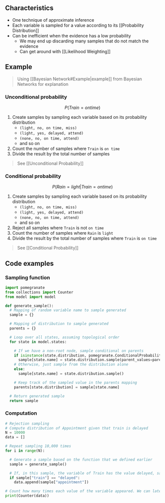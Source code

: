 ## Characteristics

- One technique of approximate inference
- Each variable is sampled for a value according to its [[Probability Distribution]]
- Can be inefficient when the evidence has a low probability
	- We may end up discarding many samples that do not match the evidence
	- Can get around with [[Likelihood Weighting]]

## Example

> Using [[Bayesian Network#Example|example]] from Bayesian Networks for explanation

### Unconditional probability

$$
P(Train=on time)
$$

1. Create samples by sampling each variable based on its probability distribution
	- `(light, no, on time, miss)`
	- `(light, yes, delayed, attend)`
	- `(none, no, on time, attend)`
	- and so on
2. Count the number of samples where `Train` is `on time`
3. Divide the result by the total number of samples

> See [[Unconditional Probability]]

### Conditional probability

$$
P(Rain=light|Train=ontime)
$$

1. Create samples by sampling each variable based on its probability distribution
	- `(light, no, on time, miss)`
	- `(light, yes, delayed, attend)`
	- `(none, no, on time, attend)`
	- and so on
2. Reject all samples where `Train` is not `on time`
3. Count the number of samples where `Rain` is `light`
4. Divide the result by the total number of samples where `Train` is `on time`

> See [[Conditional Probability]]

## Code examples

### Sampling function

```python
import pomegranate
from collections import Counter
from model import model

def generate_sample():
  # Mapping of random variable name to sample generated
  sample = {}

  # Mapping of distribution to sample generated
  parents = {}

  # Loop over all states, assuming topological order
  for state in model.states:

    # If we have a non-root node, sample conditional on parents
    if isinstance(state.distribution, pomegranate.ConditionalProbabilityTable):
      sample[state.name] = state.distribution.sample(parent_values=parents)
    # Otherwise, just sample from the distribution alone
    else:
      sample[state.name] = state.distribution.sample()

    # Keep track of the sampled value in the parents mapping
    parents[state.distribution] = sample[state.name]

  # Return generated sample
  return sample
```

### Computation

```python
# Rejection sampling
# Compute distribution of Appointment given that train is delayed
N = 10000
data = []

# Repeat sampling 10,000 times
for i in range(N):

  # Generate a sample based on the function that we defined earlier
  sample = generate_sample()

  # If, in this sample, the variable of Train has the value delayed, save the sample. Since we are interested interested in the probability distribution of Appointment given that the train is delayed, we discard the sampled where the train was on time.
  if sample["train"] == "delayed":
    data.append(sample["appointment"])

# Count how many times each value of the variable appeared. We can later normalize by dividing the results by the total number of saved samples to get the approximate probabilities of the variable that add up to 1.
print(Counter(data))
```
